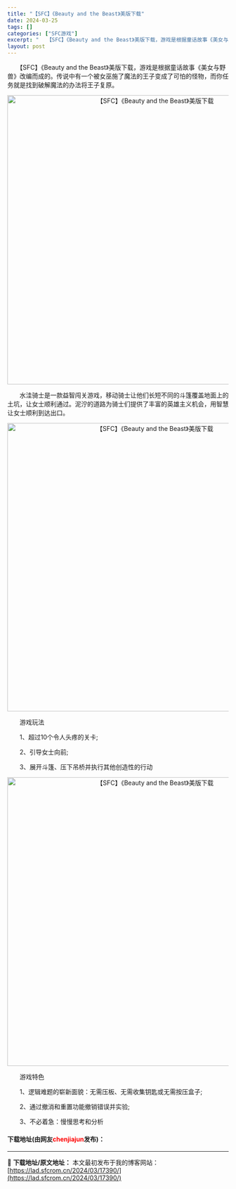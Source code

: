 ```yaml
---
title: "【SFC】《Beauty and the Beast》美版下载"
date: 2024-03-25
tags: []
categories: ["SFC游戏"]
excerpt: "　　【SFC】《Beauty and the Beast》美版下载，游戏是根据童话故事《美女与野兽》改编而成的。传说中有一个被女巫施了魔法的王子变成了可怕的怪物，而你任务就是找到破解魔法的办法将王子复原。 　　水洼骑士是一款益智闯关游戏，移动骑士让他们长短不同的斗篷覆盖地面上的土坑，让女士顺利通过。&hellip;"
layout: post
---
```


 <p>　　【SFC】《Beauty and the Beast》美版下载，游戏是根据童话故事《美女与野兽》改编而成的。传说中有一个被女巫施了魔法的王子变成了可怕的怪物，而你任务就是找到破解魔法的办法将王子复原。</p> <p align="center"><img align="" border="0" src="https://lad.sfcrom.cn/wp-content/uploads/2024/03/20240324_6600b15d8c422.png" width="658" alt="【SFC】《Beauty and the Beast》美版下载" /></p> <p>　　水洼骑士是一款益智闯关游戏，移动骑士让他们长短不同的斗篷覆盖地面上的土坑，让女士顺利通过。泥泞的道路为骑士们提供了丰富的英雄主义机会，用智慧让女士顺利到达出口。</p> <p align="center"><img align="" border="0" src="https://lad.sfcrom.cn/wp-content/uploads/2024/03/20240324_6600b16092839.png" width="656" alt="【SFC】《Beauty and the Beast》美版下载" /></p> <p>　　游戏玩法</p> <p>　　1、超过10个令人头疼的关卡;</p> <p>　　2、引导女士向前;</p> <p>　　3、展开斗篷、压下吊桥并执行其他创造性的行动</p> <p align="center"><img align="" border="0" src="https://lad.sfcrom.cn/wp-content/uploads/2024/03/20240324_6600b162c2ab4.png" width="657" alt="【SFC】《Beauty and the Beast》美版下载" /></p> <p>　　游戏特色</p> <p>　　1、逻辑难题的崭新面貌：无需压板、无需收集钥匙或无需按压盒子;</p> <p>　　2、通过撤消和重置功能撤销错误并实验;</p> <p>　　3、不必着急：慢慢思考和分析</p> <p><h4>下载地址(由网友<font color="red">chenjiajun</font>发布)：</h4></p> 

---
📖 **下载地址/原文地址：** 本文最初发布于我的博客网站：[https://lad.sfcrom.cn/2024/03/17390/](https://lad.sfcrom.cn/2024/03/17390/)
